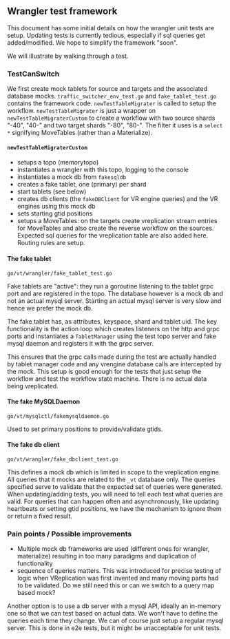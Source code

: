 ## Wrangler test framework

This document has some initial details on how the wrangler unit tests are setup. Updating tests is currently tedious,
especially if sql queries get added/modified. We hope to simplify the framework "soon".

We will illustrate by walking through a test.

### TestCanSwitch

We first create mock tablets for source and targets and the associated database mocks. `traffic_switcher_env_test.go`
and `fake_tablet_test.go` contains the framework code.  `newTestTableMigrater` is called to setup the
workflow. `newTestTableMigrater` is just a wrapper on `newTestTableMigraterCustom` to create a workflow with two source
shards "-40", "40-" and two target shards "-80", "80-". The filter it uses is a `select *` signifying MoveTables (rather
than a Materialize).

#### `newTestTableMigraterCustom`

* setups a topo (memorytopo)
* instantiates a wrangler with this topo, logging to the console
* instantiates a mock db from `fakesqldb`
* creates a fake tablet, one (primary) per shard
* start tablets (see below)
* creates db clients (the `fakeDBClient` for VR engine queries) and the VR engines using this mock db
* sets starting gtid positions
* setups a MoveTables: on the targets create vreplication stream entries for MoveTables and also create the reverse
  workflow on the sources. Expected sql queries for the vreplication table are also added here. Routing rules are setup.

#### The fake tablet

`go/vt/wrangler/fake_tablet_test.go`

Fake tablets are "active": they run a goroutine listening to the tablet grpc port and are registered in the topo. The
database however is a mock db and not an actual mysql server. Starting an actual mysql server is very slow and hence we
prefer the mock db.

The fake tablet has, as attributes, keyspace, shard and tablet uid. The key functionality is the action loop which
creates listeners on the http and grpc ports and instantiates a `TabletManager` using the test topo server and fake
mysql daemon and registers it with the grpc server.

This ensures that the grpc calls made during the test are actually handled by tablet manager code and any vrengine
database calls are intercepted by the mock. This setup is good enough for the tests that just setup the workflow and
test the workflow state machine. There is no actual data being vreplicated.

#### The fake MySQLDaemon

`go/vt/mysqlctl/fakemysqldaemon.go`

Used to set primary positions to provide/validate gtids.

#### The fake db client

`go/vt/wrangler/fake_dbclient_test.go`

This defines a mock db which is limited in scope to the vreplication engine. All queries that it mocks are related to
the `_vt` database only. The queries specified serve to validate that the expected set of queries were generated. When
updating/adding tests, you will need to tell each test what queries are valid. For queries that can happen often and
asynchronously, like updating heartbeats or setting gtid positions, we have the mechanism to ignore them or return a
fixed result.

### Pain points / Possible improvements

* Multiple mock db frameworks are used (different ones for wrangler, materialize) resulting in too many paradigms and
  duplication of functionality
* sequence of queries matters. This was introduced for precise testing of logic when VReplication was first invented and
  many moving parts had to be validated. Do we still need this or can we switch to a query map based mock?

Another option is to use a db server with a mysql API, ideally an in-memory one so that we can test based on actual
data. We won't have to define the queries each time they change. We can of course just setup a regular mysql server.
This is done in e2e tests, but it might be unacceptable for unit tests.  

